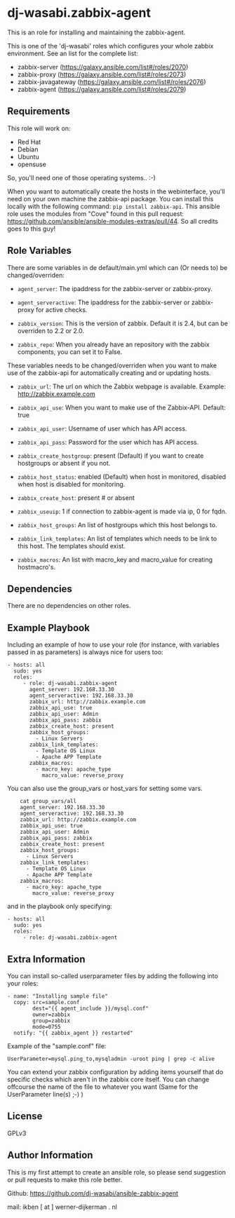 dj-wasabi.zabbix-agent
=========

This is an role for installing and maintaining the zabbix-agent.

This is one of the 'dj-wasabi' roles which configures your whole zabbix environment. See an list for the complete list:

 * zabbix-server (https://galaxy.ansible.com/list#/roles/2070)
 * zabbix-proxy (https://galaxy.ansible.com/list#/roles/2073)
 * zabbix-javagateway (https://galaxy.ansible.com/list#/roles/2076)
 * zabbix-agent (https://galaxy.ansible.com/list#/roles/2079)

Requirements
------------

This role will work on:
 * Red Hat
 * Debian
 * Ubuntu
 * opensuse

So, you'll need one of those operating systems.. :-)

When you want to automatically create the hosts in the webinterface, you'll need on your own machine the zabbix-api package. You can install this locally with the following command: `pip install zabbix-api`. This ansible role uses the modules from "Cove" found in this pull request: https://github.com/ansible/ansible-modules-extras/pull/44. So all credits goes to this guy!



Role Variables
--------------

There are some variables in de default/main.yml which can (Or needs to) be changed/overriden:

* `agent_server`: The ipaddress for the zabbix-server or zabbix-proxy.

* `agent_serveractive`: The ipaddress for the zabbix-server or zabbix-proxy for active checks.

* `zabbix_version`: This is the version of zabbix. Default it is 2.4, but can be overriden to 2.2 or 2.0.

* `zabbix_repo`: When you already have an repository with the zabbix components, you can set it to False.


These variables needs to be changed/overriden when you want to make use of the zabbix-api for automatically creating and or updating hosts.

* `zabbix_url`: The url on which the Zabbix webpage is available. Example: http://zabbix.example.com

* `zabbix_api_use`: When you want to make use of the Zabbix-API. Default: true

* `zabbix_api_user`: Username of user which has API access.

* `zabbix_api_pass`: Password for the user which has API access.

* `zabbix_create_hostgroup`: present (Default) if you want to create hostgroups or absent if you not. 

* `zabbix_host_status`: enabled (Default) when host in monitored, disabled when host is disabled for monitoring.

* `zabbix_create_host`: present  # or absent

* `zabbix_useuip`: 1 if connection to zabbix-agent is made via ip, 0 for fqdn.

* `zabbix_host_groups`: An list of hostgroups which this host belongs to.

* `zabbix_link_templates`: An list of templates which needs to be link to this host. The templates should exist.

* `zabbix_macros`: An list with macro_key and macro_value for creating hostmacro's.


Dependencies
------------
There are no dependencies on other roles.

Example Playbook
----------------

Including an example of how to use your role (for instance, with variables passed in as parameters) is always nice for users too:

    - hosts: all
      sudo: yes
      roles:
         - role: dj-wasabi.zabbix-agent
           agent_server: 192.168.33.30
           agent_serveractive: 192.168.33.30
           zabbix_url: http://zabbix.example.com
           zabbix_api_use: true
           zabbix_api_user: Admin
           zabbix_api_pass: zabbix
           zabbix_create_host: present
           zabbix_host_groups:
             - Linux Servers
           zabbix_link_templates:
             - Template OS Linux
             - Apache APP Template
           zabbix_macros:
             - macro_key: apache_type
               macro_value: reverse_proxy

You can also use the group_vars or host_vars for setting some vars.

		cat group_vars/all
		agent_server: 192.168.33.30
        agent_serveractive: 192.168.33.30
        zabbix_url: http://zabbix.example.com
        zabbix_api_use: true
        zabbix_api_user: Admin
        zabbix_api_pass: zabbix
        zabbix_create_host: present
        zabbix_host_groups:
          - Linux Servers
        zabbix_link_templates:
          - Template OS Linux
          - Apache APP Template
        zabbix_macros:
          - macro_key: apache_type
            macro_value: reverse_proxy

and in the playbook only specifying:

    - hosts: all
      sudo: yes
      roles:
         - role: dj-wasabi.zabbix-agent


Extra Information
----------------

You can install so-called userparameter files by adding the following into your roles:
```
- name: "Installing sample file"
  copy: src=sample.conf
        dest="{{ agent_include }}/mysql.conf"
        owner=zabbix
        group=zabbix
        mode=0755
  notify: "{{ zabbix_agent }} restarted"
```
Example of the "sample.conf" file:
```
UserParameter=mysql.ping_to,mysqladmin -uroot ping | grep -c alive
```

You can extend your zabbix configuration by adding items yourself that do specific checks which aren't in the zabbix core itself. You can change offcourse the name of the file to whatever you want (Same for the UserParameter line(s) ;-) )

License
-------

GPLv3

Author Information
------------------

This is my first attempt to create an ansible role, so please send suggestion or pull requests to make this role better. 

Github: https://github.com/dj-wasabi/ansible-zabbix-agent

mail: ikben [ at ] werner-dijkerman . nl
